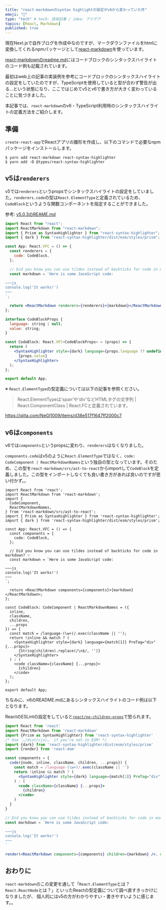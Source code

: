 ```yaml
---
title: "react-markdownのsyntax highlightの設定がv6から変わっていた件"
emoji: "🍺"
type: "tech" # tech: 技術記事 / idea: アイデア
topics: [React, Markdown]
published: true
---
```


現在Next.jsで自作ブログを作成中なのですが、マークダウンファイルをhtmlに変換してくれるnpmパッケージとして[react-markdown](https://github.com/remarkjs/react-markdown/tree/main)を使っています。

[react-markdownのreadme.md](https://github.com/remarkjs/react-markdown/blob/main/readme.md)にはコードブロックのシンタックスハイライトのコード例も記載されています。

最初はweb上の記事の実装例を参考にコードブロックのシンタックスハイライトの設定をしていたのですが、TypeScriptを使用していると型が合わず警告が出る…という状態になり、ここではじめてv5とv6で書き方が大きく変わっていることに気づきました。

本記事では、`react-markdown`のv6・TypeScript利用時のシンタックスハイライトの定義方法をご紹介します。


## 準備

`create-react-app`でReactアプリの雛形を作成し、以下のコマンドで必要なnpmパッケージをインストールします。

```shell
$ yarn add react-markdown react-syntax-highlighter
$ yarn add -D @types/react-syntax-highlighter
```


## v5は`renderers`

v5では`renderers`というpropsでシンタックスハイライトの設定をしていました。`renderers.code`の型は`React.ElementType`と定義されているため、`CodeBlock`というような関数コンポーネントを指定することができました。


参考: [v5.0.3のREAME.md](https://github.com/remarkjs/react-markdown/blob/5.0.3/readme.md#use-custom-renderers-syntax-highlight)

```jsx
import React from "react";
import ReactMarkdown from "react-markdown";
import { Prism as SyntaxHighlighter } from "react-syntax-highlighter";
import { dark } from "react-syntax-highlighter/dist/esm/styles/prism";

const App: React.VFC = () => {
  const renderers = {
    code: CodeBlock,
  };

  // Did you know you can use tildes instead of backticks for code in markdown? ✨
  const markdown = `Here is some JavaScript code:

~~~js
console.log('It works!')
~~~
`;

  return <ReactMarkdown renderers={renderers}>{markdown}</ReactMarkdown>;
};

interface CodeBlockProps {
  language: string | null;
  value: string;
}

const CodeBlock: React.VFC<CodeBlockProps> = (props) => {
  return (
    <SyntaxHighlighter style={dark} language={props.language ?? undefined}>
      {props.value}
    </SyntaxHighlighter>
  );
};

export default App;
```

※ `React.ElementType`の型定義については以下の記事を参照ください。
> React.ElementTypeは'span'や'div'などHTMLタグの文字列 | React.ComponentClass | React.FCと定義されています。

https://qiita.com/NeGI1009/items/d38e517f1647ff2000c7


## v6は`components`

v6では`components`というpropsに変わり、`renderers`はなくなりました。

`components.code`はv5のように`React.ElementType`ではなく、`code: CodeComponent | ReactMarkdownNames`という独自の型となっています。そのため、この型を`react-markdown/src/ast-to-react`からimportして`CodeBlock`を定義しました。この型をインポートしなくても良い書き方があれば良いのですが思い付かず。。

```tsx
import React from 'react';
import ReactMarkdown from 'react-markdown';
import {
  CodeComponent,
  ReactMarkdownNames,
} from 'react-markdown/src/ast-to-react';
import { Prism as SyntaxHighlighter } from 'react-syntax-highlighter';
import { dark } from 'react-syntax-highlighter/dist/esm/styles/prism';

const App: React.VFC = () => {
  const components = {
    code: CodeBlock,
  };

  // Did you know you can use tildes instead of backticks for code in markdown? ✨
  const markdown = `Here is some JavaScript code:

~~~js
console.log('It works!')
~~~
`;

  return <ReactMarkdown components={components}>{markdown}</ReactMarkdown>;
};

const CodeBlock: CodeComponent | ReactMarkdownNames = ({
  inline,
  className,
  children,
  ...props
}) => {
  const match = /language-(\w+)/.exec(className || '');
  return !inline && match ? (
    <SyntaxHighlighter style={dark} language={match[1]} PreTag="div" {...props}>
      {String(children).replace(/\n$/, '')}
    </SyntaxHighlighter>
  ) : (
    <code className={className} {...props}>
      {children}
    </code>
  );
};

export default App;
```

ちなみに、v6のREADME.mdにあるシンタックスハイライトのコード例は以下となります。

ReactのESLintの設定をしていると[`react/no-children-props`](https://github.com/yannickcr/eslint-plugin-react/blob/master/docs/rules/no-children-prop.md)で怒られます。

```jsx
import React from 'react'
import ReactMarkdown from 'react-markdown'
import {Prism as SyntaxHighlighter} from 'react-syntax-highlighter'
/* Use `…/dist/cjs/…` if you’re not in ESM! */
import {dark} from 'react-syntax-highlighter/dist/esm/styles/prism'
import {render} from 'react-dom'

const components = {
  code({node, inline, className, children, ...props}) {
    const match = /language-(\w+)/.exec(className || '')
    return !inline && match ? (
      <SyntaxHighlighter style={dark} language={match[1]} PreTag="div" children={String(children).replace(/\n$/, '')} {...props} />
    ) : (
      <code className={className} {...props}>
        {children}
      </code>
    )
  }
}

// Did you know you can use tildes instead of backticks for code in markdown? ✨
const markdown = `Here is some JavaScript code:

~~~js
console.log('It works!')
~~~
`

render(<ReactMarkdown components={components} children={markdown} />, document.body)
```


## おわりに

`react-markdown`のこの変更を通して「`React.ElementType`とは？`React.ReactNode`とは？」といったReactの型定義について調べ直すきっかけになりましたが、
個人的にはv5の方がわかりやすい・書きやすいように感じます。。
